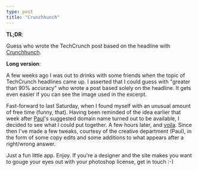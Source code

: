 ```yaml
---
type: post
title: "Crunchhunch"
---
```

**TL;DR**:

Guess who wrote the TechCrunch post based on the headline with
[Crunchhunch](http://crunchhunch.com).

**Long version**:

A few weeks ago I was out to drinks with some friends when the topic of
TechCrunch headlines came up. I asserted that I could guess with "greater than
90% accuracy" who wrote a post based solely on the headline. It gets even
easier if you can see the image used in the excerpt.

Fast-forward to last Saturday, when I found myself with an unusual amount of
free time (funny, that). Having been reminded of the idea earlier that week
after [Paul](http://www.paulcarr.com)'s suggested domain name turned out to be
available, I decided to see what I could put together. A few hours later, and
[voila](http://crunchhunch.com). Since then I've made a few tweaks, courtesy
of the creative department (Paul), in the form of some copy edits and some
additions to what appears after a right/wrong answer.

Just a fun little app. Enjoy. If you're a designer and the site makes you want
to gouge your eyes out with your photoshop license, get in touch :-)
